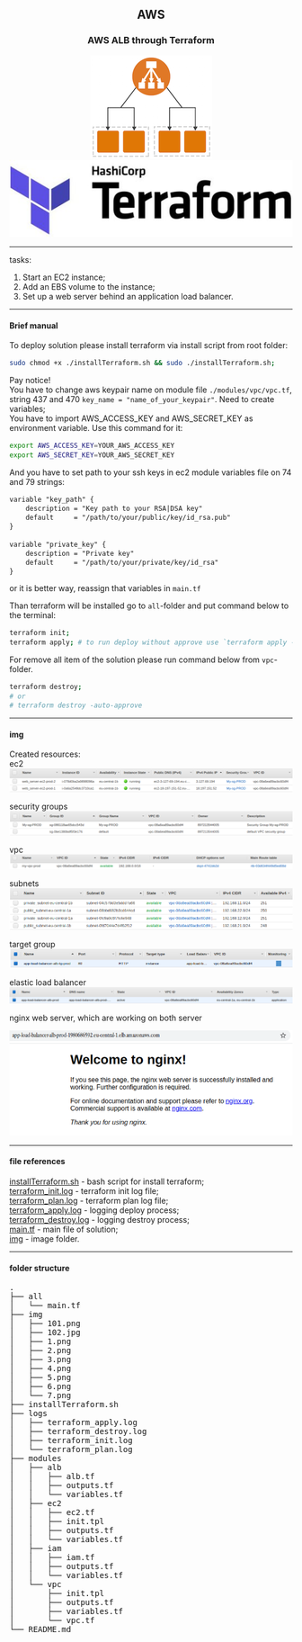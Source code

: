 ## <p style="text-align: center;">AWS</p>

### <p style="text-align: center;">AWS ALB through Terraform</p>
<div style="text-align:center">
    <img src="./img/101.png"/>
    <img src="./img/102.jpg"/>
</div>

***
tasks:  
1. Start an EC2 instance;  
2. Add an EBS volume to the instance;  
3. Set up a web server behind an application load balancer.  

***

#### Brief manual
To deploy solution please install terraform via install script from root folder:
```bash
sudo chmod +x ./installTerraform.sh && sudo ./installTerraform.sh;
```
Pay notice!  
You have to change aws keypair name on module file `./modules/vpc/vpc.tf`, string 437 and 470 `key_name = "name_of_your_keypair"`. Need to create variables;  
You have to import AWS_ACCESS_KEY and AWS_SECRET_KEY as environment variable. Use this command for it:  
```bash
export AWS_ACCESS_KEY=YOUR_AWS_ACCESS_KEY
export AWS_SECRET_KEY=YOUR_AWS_SECRET_KEY
```
And you have to set path to your ssh keys in ec2 module variables file on 74 and 79 strings:
```
variable "key_path" {
    description = "Key path to your RSA|DSA key"
    default     = "/path/to/your/public/key/id_rsa.pub"
}

variable "private_key" {
    description = "Private key"
    default     = "/path/to/your/private/key/id_rsa"
}
```
or it is better way, reassign that variables in `main.tf`

Than terraform will be installed go to `all`-folder and put command below to the terminal:  
```bash
terraform init;
terraform apply; # to run deploy without approve use `terraform apply -auto-approve`
```
For remove all item of the solution please run command below from `vpc`-folder.  
```bash 
terraform destroy; 
# or
# terraform destroy -auto-approve
```

***

#### img
Created resources:  
ec2  
![ec2](./img/1.png)  

security groups  
![sg](./img/2.png)  

vpc     
![vpc](./img/5.png) 

subnets   
![subnets](./img/3.png) 

target group  
![tg](./img/6.png)  

elastic load balancer
![alb](./img/4.png)  

nginx web server, which are working on both server  
<div style="text-align:center"><img src="./img/7.png"/></div>

***

#### file references
[installTerraform.sh](./installTerraform.sh) - bash script for install terraform;  
[terraform_init.log](./terraform_init.log) - terraform init log file;  
[terraform_plan.log](./terraform_plan.log) - terraform plan log file;  
[terraform_apply.log](./terraform_apply.log) - logging deploy process;  
[terraform_destroy.log](./terraform_destroy.log) - logging destroy process;  
[main.tf](./all/main.tf) - main file of solution;  
[img](./img) - image folder.  

***

#### folder structure
<pre>
.
├── all
│   └── main.tf
├── img
│   ├── 101.png
│   ├── 102.jpg
│   ├── 1.png
│   ├── 2.png
│   ├── 3.png
│   ├── 4.png
│   ├── 5.png
│   ├── 6.png
│   └── 7.png
├── installTerraform.sh
├── logs
│   ├── terraform_apply.log
│   ├── terraform_destroy.log
│   ├── terraform_init.log
│   └── terraform_plan.log
├── modules
│   ├── alb
│   │   ├── alb.tf
│   │   ├── outputs.tf
│   │   └── variables.tf
│   ├── ec2
│   │   ├── ec2.tf
│   │   ├── init.tpl
│   │   ├── outputs.tf
│   │   └── variables.tf
│   ├── iam
│   │   ├── iam.tf
│   │   ├── outputs.tf
│   │   └── variables.tf
│   └── vpc
│       ├── init.tpl
│       ├── outputs.tf
│       ├── variables.tf
│       └── vpc.tf
└── README.md
</pre>